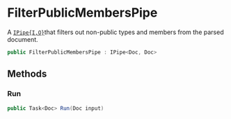 # FilterPublicMembersPipe
A [`IPipe{I,O}`](./IPipe{I,O}.md)that filters out non-public types and members from the parsed document.

```cs
public FilterPublicMembersPipe : IPipe<Doc, Doc>
```

## Methods
### Run
```cs
public Task<Doc> Run(Doc input)
```

